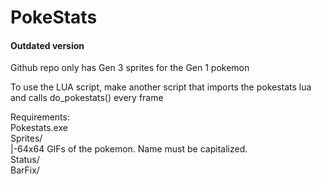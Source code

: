 # PokeStats
#### Outdated version
Github repo only has Gen 3 sprites for the Gen 1 pokemon  
  
To use the LUA script, make another script that imports the pokestats lua and calls do_pokestats() every frame  
  
Requirements:  
Pokestats.exe  
Sprites/  
|-64x64 GIFs of the pokemon. Name must be capitalized.  
Status/  
BarFix/  
